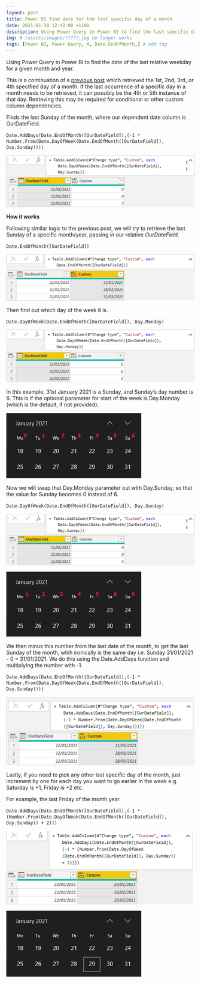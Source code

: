 ```yaml
---
layout: post
title: Power BI find date for the last specific day of a month
date: 2021-01-30 12:42:00 +1100
description: Using Power Query in Power BI to find the last specific day e.g. last Sunday of a month/year, based on another date column. # Add post description (optional)
img: # /assets/images/?????.jpg no longer works
tags: [Power BI, Power Query, M, Date.EndOfMonth,] # add tag
---
```


Using Power Query in Power BI to find the date of the last relative weekday for a given month and year.

This is a continuation of a [previous post](https://datamesse.github.io/blog/2021/01/16/power-bi-find-1st-2nd-3rd-specific-day-of-a-month.html) which retrieved the 1st, 2nd, 3rd, or 4th specified day of a month. If the last occurrence of a specific day in a month needs to be retrieved, it can possibly be the 4th or 5th instance of that day. Retrieving this may be required for conditional or other custom column dependencies.

Finds the last Sunday of the month, where our dependent date column is OurDateField.

```
Date.AddDays(Date.EndOfMonth([OurDateField]),(-1 * Number.From(Date.DayOfWeek(Date.EndOfMonth([OurDateField]), Day.Sunday))))
```
![Power Query Day number of last of the month year Day.Sunday](https://github.com/datamesse/blog/blob/master/assets/images/blog/2021-01-30-power-bi-find-last-specific-day-of-a-month/04.png?raw=true)

**How it works**

Following similar logic to the previous post, we will try to retrieve the last Sunday of a specific month/year, passing in our relative *OurDateField*.

```
Date.EndOfMonth([OurDateField])
```
![Power Query last day of the month year](https://github.com/datamesse/blog/blob/master/assets/images/blog/2021-01-30-power-bi-find-last-specific-day-of-a-month/01.png?raw=true)

Then find out which day of the week it is.

```
Date.DayOfWeek(Date.EndOfMonth([OurDateField]), Day.Monday)
```
![Power Query Day number of last of the month year Day.Monday](https://github.com/datamesse/blog/blob/master/assets/images/blog/2021-01-30-power-bi-find-last-specific-day-of-a-month/02.png?raw=true)

In this example, 31st January 2021 is a Sunday, and Sunday’s day number is 6. This is if the optional parameter for start of the week is Day.Monday (which is the default, if not provided).

![Calendar using Day.Monday](https://github.com/datamesse/blog/blob/master/assets/images/blog/2021-01-30-power-bi-find-last-specific-day-of-a-month/03.png?raw=true)

Now we will swap that Day.Monday parameter out with Day.Sunday, so that the value for Sunday becomes 0 instead of 6.

```
Date.DayOfWeek(Date.EndOfMonth([OurDateField]), Day.Sunday)
```
![Power Query Day number of last of the month year Day.Sunday](https://github.com/datamesse/blog/blob/master/assets/images/blog/2021-01-30-power-bi-find-last-specific-day-of-a-month/04.png?raw=true)

![Calendar using Day.Sunday](https://github.com/datamesse/blog/blob/master/assets/images/blog/2021-01-30-power-bi-find-last-specific-day-of-a-month/05.png?raw=true)

We then minus this number from the last date of the month, to get the last Sunday of the month, whih ironically is the same day i.e. Sunday 31/01/2021 - 0 = 31/01/2021. We do this using the Date.AddDays function and multiplying the number with -1.

```
Date.AddDays(Date.EndOfMonth([OurDateField]),(-1 * Number.From(Date.DayOfWeek(Date.EndOfMonth([OurDateField]), Day.Sunday))))
```
![Power Query last date Sunday](https://github.com/datamesse/blog/blob/master/assets/images/blog/2021-01-30-power-bi-find-last-specific-day-of-a-month/06.png?raw=true)

Lastly, if you need to pick any other last specific day of the month, just increment by one for each day you want to go earlier in the week e.g. Saturday is +1, Friday is +2 etc.

For example, the last Friday of the month year.

```
Date.AddDays(Date.EndOfMonth([OurDateField]),(-1 * (Number.From(Date.DayOfWeek(Date.EndOfMonth([OurDateField]), Day.Sunday)) + 2)))
```
![Power Query last date Friday](https://github.com/datamesse/blog/blob/master/assets/images/blog/2021-01-30-power-bi-find-last-specific-day-of-a-month/07.png?raw=true)

![Power Query last date Friday](https://github.com/datamesse/blog/blob/master/assets/images/blog/2021-01-30-power-bi-find-last-specific-day-of-a-month/08.png?raw=true)
